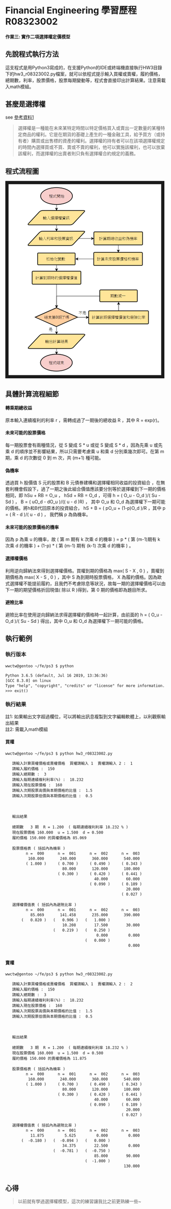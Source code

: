 # Financial Engineering  學習歷程  R08323002

#### 作業三: 實作二項選擇權定價模型

## 先說程式執行方法

這支程式是用Python3寫成的，在支援Python的IDE或終端機直接執行HW3目錄下的hw3_r08323002.py檔案，就可以依程式提示輸入買權或賣權，履約價格，總期數，利率，股票價格，股票每期變動等，程式會直接印出計算結果。注意需載入math模組。


## 甚麼是選擇權
see [參考資料1](https://wiki.mbalib.com/zh-tw/%E6%9C%9F%E6%9D%83)  
>選擇權是一種能在未來某特定時間以特定價格買入或賣出一定數量的某種特定商品的權利。它是在期貨的基礎上產生的一種金融工具，給予買方（或持有者）購買或出售標的資產的權利。選擇權的持有者可以在該項選擇權規定的時間內選擇買或不買、賣或不賣的權利，他可以實施該權利，也可以放棄該權利，而選擇權的出賣者則只負有選擇權合約規定的義務。  

## 程式流程圖

<img src="/HW3/hw3_flow.png" width = "480" height = "600" border="10" />

## 具體計算流程細節

#### 轉乘期總收益
原本輸入連續複利的利率 r ，需轉成過了一期後的總收益 R ，其中 R = exp(r)。  
#### 未來可能的股票價格
每一期股票會有兩種情況，從 S 變成 S * u 或從 S 變成 S * d ，因為先乘 u 或先乘 d 的順序並不影響結果，所以只需要考慮乘 u 和乘 d 分別乘幾次即可。在第 m 期，乘 d 的次數從 0 到 m 次，共 (m+1) 種可能。  
#### 偽機率
透過買 h 股價值 S 元的股票和 B 元債券建構和選擇權相同收益的投資組合 ，在無套利機會假設下，過了一期之後此組合價值應該要分別等於選擇權到下一期的價格相同，即 hSu + RB = O_u ， hSd + RB = O_d ，可得 h = ( O_u - O_d )/( Su - Sd ) ， B = ( uO_d - dO_u )/(( u - d )R) ， 其中 O_u 和 O_d 為選擇權下一期可能的價格。將h和B代回原本的投資組合， hS + B = ( pO_u + (1-p)O_d )/R ，其中 p = ( R - d )/( u - d ) ， 我們稱 p 為偽機率。  
#### 未來可能的股票價格的機率
因為 p 為乘 u 的機率，故 ( 第 m 期有 k 次乘 d 的機率 ) =  p * ( 第 (m-1)期有 k 次乘 d 的機率 ) + (1-p) * ( 第 (m-1) 期有 (k-1) 次乘 d 的機率 ) 。  
#### 選擇權價格
利用逆向歸納法來得到選擇權價格。買權到期的價格為 max( S - X , 0 ) ，賣權到期價格為 max( X - S , 0 ) ，其中 S 為到期時股票價格， X 為履約價格。因為歐式選擇權不能提前履約，且我們不考慮除息等狀況，故每一期的選擇權價格可以由下一期的期望價格折回現值( 除以 R )得到，第 0 期的價格即為題目所求。  
#### 避險比率
避險比率在使用逆向歸納法求得選擇權的價格時一起計算，由前面的 h = ( O_u - O_d )/( Su - Sd ) 得出，其中 O_u 和 O_d 為選擇權下一期可能的價格。  

## 執行範例

### 執行版本
```
wwctw@gentoo ~/fe/ps3 $ python
```
```
Python 3.6.5 (default, Jul 16 2019, 13:36:36) 
[GCC 8.3.0] on linux
Type "help", "copyright", "credits" or "license" for more information.
>>> exit()
```
### 執行結果
註1: 如果輸出文字超過欄位，可以將輸出訊息複製到文字編輯軟體上，以利觀察輸出結果  
註2: 需載入math模組

#### 買權
```
wwctw@gentoo ~/fe/ps3 $ python hw3_r08323002.py 
```
```
   請輸入計算買權價格或賣權價格  買權請輸入 1  賣權請輸入 2 :  1
   請輸入履約價格 :  150
   請輸入總期數 :  3
   請輸入每期連續複利利率(%) :  18.232
   請輸入現在股票價格 :  160
   請輸入次期股票高價與本期價格的比值 :  1.5
   請輸入次期股票低價與本期價格的比值 :  0.5



   輸出結果

   總期數   3 期  R = 1.200  ( 每期連續複利利率 18.232 % ) 
   現在股票價格 160.000  u = 1.500  d = 0.500
   履約價格 150.000 的買權價格為 85.069

   股票價格表 ( 括弧內為機率 )
         n =  000      n =  001      n =  002      n =  003
          160.000       240.000       360.000       540.000
         ( 1.000 )     ( 0.700 )     ( 0.490 )     ( 0.343 )
                         80.000       120.000       180.000
                       ( 0.300 )     ( 0.420 )     ( 0.441 )
                                       40.000        60.000
                                     ( 0.090 )     ( 0.189 )
                                                     20.000
                                                   ( 0.027 )

   選擇權價值表 ( 括弧內為避險比率 )
         n =  000      n =  001      n =  002      n =  003
           85.069       141.458       235.000       390.000
       (   0.820 )   (   0.906 )   (   1.000 )
                         10.208        17.500        30.000
                     (   0.219 )   (   0.250 )
                                        0.000         0.000
                                   (   0.000 )
                                                      0.000
                                              
```
#### 賣權
```
wwctw@gentoo ~/fe/ps3 $ python hw3_r08323002.py 
```
```
   請輸入計算買權價格或賣權價格  買權請輸入 1  賣權請輸入 2 :  2
   請輸入履約價格 :  150
   請輸入總期數 :  3
   請輸入每期連續複利利率(%) :  18.232
   請輸入現在股票價格 :  160
   請輸入次期股票高價與本期價格的比值 :  1.5
   請輸入次期股票低價與本期價格的比值 :  0.5



   輸出結果

   總期數   3 期  R = 1.200  ( 每期連續複利利率 18.232 % ) 
   現在股票價格 160.000  u = 1.500  d = 0.500
   履約價格 150.000 的賣權價格為 11.875

   股票價格表 ( 括弧內為機率 )
         n =  000      n =  001      n =  002      n =  003
          160.000       240.000       360.000       540.000
         ( 1.000 )     ( 0.700 )     ( 0.490 )     ( 0.343 )
                         80.000       120.000       180.000
                       ( 0.300 )     ( 0.420 )     ( 0.441 )
                                       40.000        60.000
                                     ( 0.090 )     ( 0.189 )
                                                     20.000
                                                   ( 0.027 )

   選擇權價值表 ( 括弧內為避險比率 )
         n =  000      n =  001      n =  002      n =  003
           11.875         5.625         0.000         0.000
       (  -0.180 )   (  -0.094 )   (   0.000 )
                         34.375        22.500         0.000
                     (  -0.781 )   (  -0.750 )
                                       85.000        90.000
                                   (  -1.000 )
                                                    130.000
                                              
```

## 心得
> 以前就有學過選擇權模型，這次的練習讓我比之前更熟練一些~
